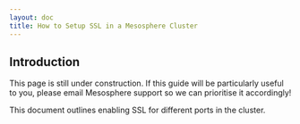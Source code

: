 ```yaml
---
layout: doc
title: How to Setup SSL in a Mesosphere Cluster
---
```



## Introduction

This page is still under construction. If this guide will be particularly useful to you, please email Mesosphere support so we can prioritise it accordingly!

This document outlines enabling SSL for different ports in the cluster.